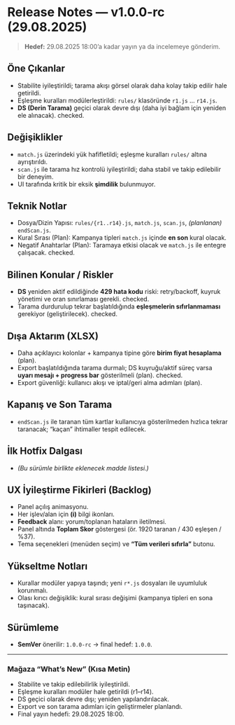 # Release Notes — v1.0.0-rc (29.08.2025)

> **Hedef:** 29.08.2025 18:00’a kadar yayın ya da incelemeye gönderim.

## Öne Çıkanlar

* Stabilite iyileştirildi; tarama akışı görsel olarak daha kolay takip edilir hale getirildi.
* Eşleşme kuralları modülerleştirildi: `rules/` klasöründe `r1.js` … `r14.js`.
* **DS (Derin Tarama)** geçici olarak devre dışı (daha iyi bağlam için yeniden ele alınacak). checked.

## Değişiklikler

* `match.js` üzerindeki yük hafifletildi; eşleşme kuralları `rules/` altına ayrıştırıldı.
* `scan.js` ile tarama hız kontrolü iyileştirildi; daha stabil ve takip edilebilir bir deneyim.
* UI tarafında kritik bir eksik **şimdilik** bulunmuyor.

## Teknik Notlar

* Dosya/Dizin Yapısı: `rules/{r1..r14}.js`, `match.js`, `scan.js`, *(planlanan)* `endScan.js`.
* Kural Sırası (Plan): Kampanya tipleri `match.js` içinde **en son** kural olacak. 
* Negatif Anahtarlar (Plan): Taramaya etkisi olacak ve `match.js` ile entegre çalışacak. checked.

## Bilinen Konular / Riskler

* **DS** yeniden aktif edildiğinde **429 hata kodu** riski: retry/backoff, kuyruk yönetimi ve oran sınırlaması gerekli. checked.
* Tarama durdurulup tekrar başlatıldığında **eşleşmelerin sıfırlanmaması** gerekiyor (geliştirilecek). checked.

## Dışa Aktarım (XLSX)

* Daha açıklayıcı kolonlar + kampanya tipine göre **birim fiyat hesaplama** (plan).
* Export başlatıldığında tarama durmalı; DS kuyruğu/aktif süreç varsa **uyarı mesajı + progress bar** gösterilmeli (plan). checked.
* Export güvenliği: kullanıcı akışı ve iptal/geri alma adımları (plan).

## Kapanış ve Son Tarama

* `endScan.js` ile taranan tüm kartlar kullanıcıya gösterilmeden hızlıca tekrar taranacak; “kaçan” ihtimaller tespit edilecek.

## İlk Hotfix Dalgası

* *(Bu sürümle birlikte eklenecek madde listesi.)*

## UX İyileştirme Fikirleri (Backlog)

* Panel açılış animasyonu.
* Her işlev/alan için **(i)** bilgi ikonları.
* **Feedback** alanı: yorum/toplanan hataların iletilmesi.
* Panel altında **Toplam Skor** göstergesi (ör. 1920 taranan / 430 eşleşen / %37).
* Tema seçenekleri (menüden seçim) ve **“Tüm verileri sıfırla”** butonu.

## Yükseltme Notları

* Kurallar modüler yapıya taşındı; yeni `r*.js` dosyaları ile uyumluluk korunmalı.
* Olası kırıcı değişiklik: kural sırası değişimi (kampanya tipleri en sona taşınacak).

## Sürümleme

* **SemVer** önerilir: `1.0.0-rc` → final hedef: `1.0.0`.

---

### Mağaza “What’s New” (Kısa Metin)

* Stabilite ve takip edilebilirlik iyileştirildi.
* Eşleşme kuralları modüler hale getirildi (r1–r14).
* DS geçici olarak devre dışı; yeniden yapılandırılacak.
* Export ve son tarama adımları için geliştirmeler planlandı.
* Final yayın hedefi: 29.08.2025 18:00.
